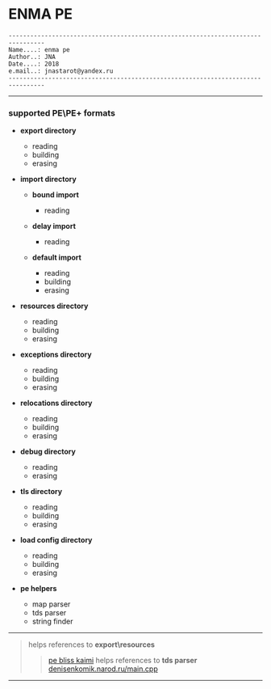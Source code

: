 # ENMA PE #

```
--------------------------------------------------------------------------------
Name....: enma pe
Author..: JNA
Date....: 2018
e.mail..: jnastarot@yandex.ru
--------------------------------------------------------------------------------
```
---
### supported PE\PE+ formats

* **export directory**
  * reading
  * building
  * erasing

* **import directory**
  * **bound import**
    * reading

  * **delay import**
    * reading

  * **default import**
    * reading
    * building
    * erasing

* **resources directory**
  * reading
  * building
  * erasing

* **exceptions directory**
  * reading
  * building
  * erasing

* **relocations directory**
  * reading
  * building
  * erasing

* **debug directory**
  * reading
  * erasing

* **tls directory**
  * reading
  * building
  * erasing

* **load config directory**
  * reading
  * building
  * erasing

* **pe helpers**
  * map parser
  * tds parser
  * string finder

---
> helps references to **export\resources**
>> [pe bliss kaimi](http://kaimi.ru/)
> helps references to **tds parser**
>> [denisenkomik.narod.ru/main.cpp](http://denisenkomik.narod.ru/main.cpp)
---
